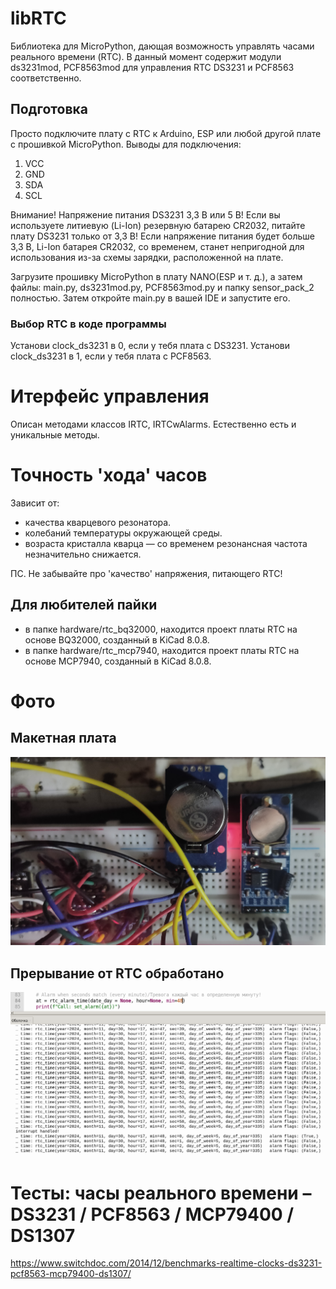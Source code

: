 # libRTC
Библиотека для MicroPython, дающая возможность управлять часами реального времени (RTC).
В данный момент содержит модули ds3231mod, PCF8563mod для управления RTC DS3231 и PCF8563 соответственно. 

## Подготовка
Просто подключите плату с RTC к Arduino, ESP или любой другой плате с прошивкой MicroPython.
Выводы для подключения:
 
1. VCC
2. GND
3. SDA
4. SCL

Внимание! Напряжение питания DS3231 3,3 В или 5 В! Если вы используете литиевую (Li-Ion) резервную батарею CR2032, 
питайте плату DS3231 только от 3,3 В! Если напряжение питания будет больше 3,3 В, Li-Ion батарея СR2032, со временем, 
станет непригодной для использования из-за схемы зарядки, расположенной на плате.

Загрузите прошивку MicroPython в плату NANO(ESP и т. д.), а затем файлы: main.py, ds3231mod.py, PCF8563mod.py и 
папку sensor_pack_2 полностью. Затем откройте main.py в вашей IDE и запустите его.

### Выбор RTC в коде программы
Установи clock_ds3231 в 0, если у тебя плата с DS3231. 
Установи clock_ds3231 в 1, если у тебя плата с PCF8563.

# Итерфейс управления
Описан методами классов IRTC, IRTCwAlarms. Естественно есть и уникальные методы.

# Точность 'хода' часов
Зависит от:
* качества кварцевого резонатора.
* колебаний температуры окружающей среды.
* возраста кристалла кварца — со временем резонансная частота незначительно снижается.

ПС. Не забывайте про 'качество' напряжения, питающего RTC! 

## Для любителей пайки
* в папке hardware/rtc_bq32000, находится проект платы RTC на основе BQ32000, созданный в KiCad 8.0.8.
* в папке hardware/rtc_mcp7940, находится проект платы RTC на основе MCP7940, созданный в KiCad 8.0.8.

# Фото
## Макетная плата
![alt text](https://github.com/octaprog7/libRTC/blob/master/pics/dual_rtc.jpg)
## Прерывание от RTC обработано
![alt text](https://github.com/octaprog7/libRTC/blob/master/pics/8563_irq_handled.png)

# Тесты: часы реального времени – DS3231 / PCF8563 / MCP79400 / DS1307
https://www.switchdoc.com/2014/12/benchmarks-realtime-clocks-ds3231-pcf8563-mcp79400-ds1307/

